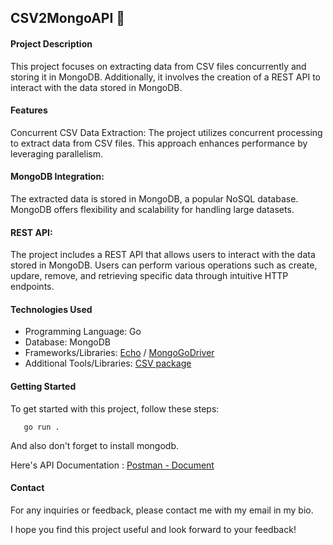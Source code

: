 ## CSV2MongoAPI 🌱

#### Project Description

This project focuses on extracting data from CSV files concurrently and storing it in MongoDB. Additionally, it involves the creation of a REST API to interact with the data stored in MongoDB.

#### Features

Concurrent CSV Data Extraction: The project utilizes concurrent processing to extract data from CSV files. This approach enhances performance by leveraging parallelism.

#### MongoDB Integration:

The extracted data is stored in MongoDB, a popular NoSQL database. MongoDB offers flexibility and scalability for handling large datasets.

#### REST API:

The project includes a REST API that allows users to interact with the data stored in MongoDB. Users can perform various operations such as create, updare, remove, and retrieving specific data through intuitive HTTP endpoints.

#### Technologies Used

- Programming Language: Go
- Database: MongoDB
- Frameworks/Libraries: [Echo](https://echo.labstack.com/) / [MongoGoDriver](https://www.mongodb.com/docs/drivers/go/current/)
- Additional Tools/Libraries: [CSV package](https://pkg.go.dev/encoding/csv)

#### Getting Started

To get started with this project, follow these steps:
 ```
    go run . 
 ```
 And also don't forget to install mongodb.

 Here's API Documentation :
 [Postman - Document](https://documenter.getpostman.com/view/28404436/2s93zGzxsi)

#### Contact

For any inquiries or feedback, please contact me with my email in my bio.

I hope you find this project useful and look forward to your feedback!
